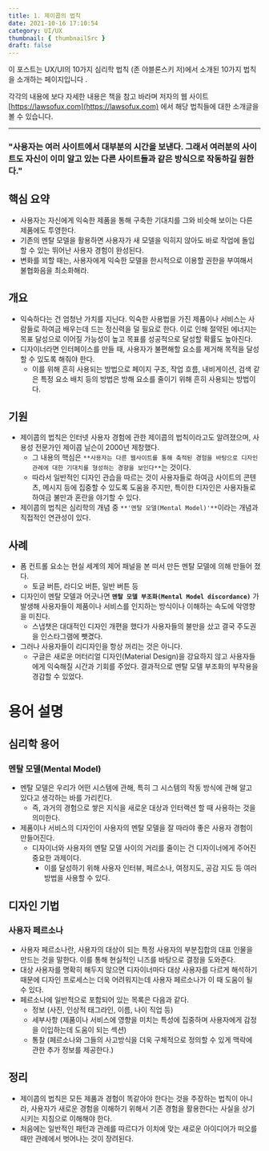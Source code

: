 ```yaml
---
title: 1. 제이콥의 법칙
date: 2021-10-16 17:10:54
category: UI/UX
thumbnail: { thumbnailSrc }
draft: false
---
```


이 포스트는 UX/UI의 10가지 심리학 법칙 (존 야블론스키 저)에서 소개된 10가지 법칙을 소개하는 페이지입니다 .

각각의 내용에 보다 자세한 내용은 책을 참고 바라며 저자의 웹 사이트 [https://lawsofux.com](https://lawsofux.com) 에서 해당 법칙들에 대한 소개글을 볼 수 있습니다.

---

### **"사용자는 여러 사이트에서 대부분의 시간을 보낸다. 그래서 여러분의 사이트도 자신이 이미 알고 있는 다른 사이트들과 같은 방식으로 작동하길 원한다."**

## 핵심 요약

- 사용자는 자신에게 익숙한 제품을 통해 구축한 기대치를 그와 비슷해 보이는 다른 제품에도 투영한다.
- 기존의 멘탈 모델을 활용하면 사용자가 새 모델을 익히지 않아도 바로 작업에 돌입할 수 있는 뛰어난 사용자 경험이 완성된다.
- 변화를 꾀할 때는, 사용자에게 익숙한 모델을 한시적으로 이용할 권한을 부여해서 불협화음을 최소화해라.

## 개요

- 익숙하다는 건 엄청난 가치를 지닌다. 익숙한 사용법을 가진 제품이나 서비스는 사람들로 하여금 배우는데 드는 정신력을 덜 필요로 한다. 이로 인해 절약된 에너지는 목표 달성으로 이어질 가능성이 높고 목표를 성공적으로 달성할 확률도 높아진다.
- 디자이너라면 인터페이스를 만들 때, 사용자가 불편해할 요소를 제거해 목적을 달성할 수 있도록 해줘야 한다.
  - 이를 위해 흔히 사용되는 방법으로 페이지 구조, 작업 흐름, 내비게이션, 검색 같은 특정 요소 배치 등의 방법은 방해 요소를 줄이기 위해 흔히 사용되는 방법이다.

## 기원

- 제이콥의 법칙은 인터넷 사용자 경험에 관한 제이콥의 법칙이라고도 알려졌으며, 사용성 전문가인 제이콥 닐슨이 2000년 제창했다.
  - 그 내용의 핵심은 `**사용자는 다른 웹사이트를 통해 축적된 경험을 바탕으로 디자인 관례에 대한 기대치를 형성하는 경향을 보인다**`는 것이다.
  - 따라서 일반적인 디자인 관습을 따르는 것이 사용자들로 하여금 사이트의 콘텐츠, 메시지 등에 집중할 수 있도록 도움을 주지만, 특이한 디자인은 사용자들로 하여금 불만과 혼란을 야기할 수 있다.
- 제이콥의 법칙은 심리학의 개념 중 `**'멘탈 모델(Mental Model)'**`이라는 개념과 직접적인 연관성이 있다.

## 사례

- 폼 컨트롤 요소는 현실 세계의 제어 패널을 본 떠서 만든 멘탈 모델에 의해 만들어 졌다.
  - 토글 버튼, 라디오 버튼, 일반 버튼 등
- 디자인이 멘탈 모델과 어긋나면 **`멘탈 모델 부조화(Mental Model discordance)`** 가 발생해 사용자들이 제품이나 서비스를 인지하는 방식이나 이해하는 속도에 악영향을 미친다.
  - 스냅챗은 대대적인 디자인 개편을 했다가 사용자들의 불만을 샀고 결국 주도권을 인스타그램에 뺏겼다.
- 그러나 사용자들이 리디자인을 항상 꺼리는 것은 아니다.
  - 구글은 새로운 머터리얼 디자인(Material Design)을 강요하지 않고 사용자들에게 익숙해질 시간과 기회를 주었다. 결과적으로 멘탈 모델 부조화의 부작용을 경감할 수 있었다.

# 용어 설명

## 심리학 용어

### 멘탈 모델(Mental Model)

- 멘탈 모델은 우리가 어떤 시스템에 관해, 특히 그 시스템의 작동 방식에 관해 알고 있다고 생각하는 바를 가리킨다.
  - 즉, 과거의 경험으로 쌓은 지식을 새로운 대상과 인터랙션 할 때 사용하는 것을 의미한다.
- 제품이나 서비스의 디자인이 사용자의 멘탈 모델을 잘 따라야 좋은 사용자 경험이 만들어진다.
  - 디자이너와 사용자의 멘탈 모델 사이의 거리를 줄이는 건 디자이너에게 주어진 중요한 과제이다.
    - 이를 달성하기 위해 사용자 인터뷰, 페르소나, 여정지도, 공감 지도 등 여러 방법을 사용할 수 있다.

## 디자인 기법

### 사용자 페르소나

- 사용자 페르소나란, 사용자의 대상이 되는 특정 사용자의 부분집합의 대표 인물을 만드는 것을 말한다. 이를 통해 현실적인 니즈를 바탕으로 결정을 도와준다.
- 대상 사용자를 명확히 해두지 않으면 디자이너마다 대상 사용자를 다르게 해석하기 때문에 디자인 프로세스는 더욱 어려워지는데 사용자 페르소나가 이 때 도움이 될 수 있다.
- 페르소나에 일반적으로 포함되어 있는 목록은 다음과 같다.
  - 정보 (사진, 인상적 태그라인, 이름, 나이 직업 등)
  - 세부사항 (제품이나 서비스에 영향을 미치는 특성에 집중하며 사용자에게 감정을 이입하는데 도움이 되는 섹션)
  - 통찰 (페르소나와 그들의 사고방식을 더욱 구체적으로 정의할 수 있게 맥락에 관한 추가 정보를 제공한다.)

## 정리

- 제이콥의 법칙은 모든 제품과 경험이 똑같아야 한다는 것을 주장하는 법칙이 아니라, 사용자가 새로운 경험을 이해하기 위해서 기존 경험을 활용한다는 사실을 상기시키는 지침으로 이해해야 한다.
- 처음에는 일반적인 패턴과 관례를 따르다가 이치에 맞는 새로운 아이디어가 떠오를 때만 관례에서 벗어나는 것이 장려된다.
